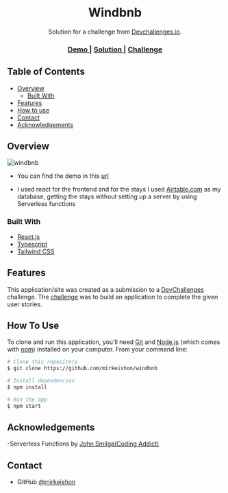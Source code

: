 <!-- Please update value in the {}  -->

<h1 align="center">Windbnb</h1>

<div align="center">
   Solution for a challenge from  <a href="http://devchallenges.io" target="_blank">Devchallenges.io</a>.
</div>

<div align="center">
  <h3>
    <a href="https://airbnb-lookalike.netlify.app/">
      Demo
    </a>
    <span> | </span>
    <a href="https://devchallenges.io/solutions/xOle6RhI7BqaJ1ME3huo">
      Solution
    </a>
    <span> | </span>
    <a href="https://devchallenges.io/challenges/3JFYedSOZqAxYuOCNmYD">
      Challenge
    </a>
  </h3>
</div>

<!-- TABLE OF CONTENTS -->

## Table of Contents

- [Overview](#overview)
  - [Built With](#built-with)
- [Features](#features)
- [How to use](#how-to-use)
- [Contact](#contact)
- [Acknowledgements](#acknowledgements)

<!-- OVERVIEW -->

## Overview

![windbnb](https://user-images.githubusercontent.com/94877748/158280866-3d17907e-0fe1-48c0-a36d-bd2ba1d36f08.png)

- You can find the demo in this [url](https://airbnb-lookalike.netlify.app/)

- I used react for the frontend and for the stays I used [Airtable.com](https://www.airtable.com/) as my database, getting the stays without setting up a server by using Serverless functions

### Built With

<!-- This section should list any major frameworks that you built your project using. Here are a few examples.-->

- [React.js](https://nextjs.org/)
- [Typescript](https://www.typescriptlang.org/)
- [Tailwind CSS](https://tailwindcss.com/)

## Features

<!-- List the features of your application or follow the template. Don't share the figma file here :) -->

This application/site was created as a submission to a [DevChallenges](https://devchallenges.io/challenges) challenge. The [challenge](https://devchallenges.io/challenges/3JFYedSOZqAxYuOCNmYD) was to build an application to complete the given user stories.

## How To Use

<!-- Example: -->

To clone and run this application, you'll need [Git](https://git-scm.com) and [Node.js](https://nodejs.org/en/download/) (which comes with [npm](http://npmjs.com)) installed on your computer. From your command line:

```bash
# Clone this repository
$ git clone https://github.com/mirkeishon/windbnb

# Install dependencies
$ npm install

# Run the app
$ npm start
```

## Acknowledgements

-Serverless Functions by [John Smilga(Coding Addict)](https://www.youtube.com/watch?v=AfAZ33XjIBU&t=3s&ab_channel=CodingAddict)

## Contact

- GitHub [@mirkeishon](https://github.com/mirkeishon)
